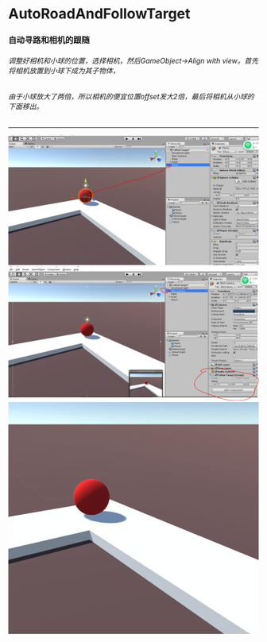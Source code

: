 # AutoRoadAndFollowTarget
### 自动寻路和相机的跟随
###### 调整好相机和小球的位置，选择相机，然后GameObject->Align with view。首先将相机放置到小球下成为其子物体，
###### 由于小球放大了两倍，所以相机的便宜位置offset发大2倍，最后将相机从小球的下面移出。
******
![image](https://github.com/Changesbc/AutoRoadAndFollowTarget/raw/master/Images/11.PNG)
![image](https://github.com/Changesbc/AutoRoadAndFollowTarget/raw/master/Images/12.PNG)
![image](https://github.com/Changesbc/AutoRoadAndFollowTarget/raw/master/Images/GIF.gif)
